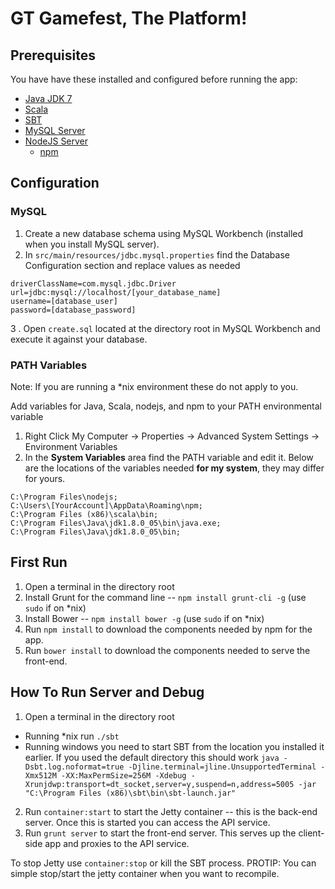 GT Gamefest, The Platform!
======

Prerequisites
------

You have have these installed and configured before running the app:

* [Java JDK 7](http://www.oracle.com/technetwork/java/javase/downloads/jdk7-downloads-1880260.html)
* [Scala](http://www.scala-lang.org/)
* [SBT](http://www.scala-sbt.org/)
* [MySQL Server](http://dev.mysql.com/downloads/mysql/)
* [NodeJS Server](http://nodejs.org/download/)
    * [npm](https://www.npmjs.org/)

Configuration
------

### MySQL

1. Create a new database schema using MySQL Workbench (installed when you install MySQL server).
2. In `src/main/resources/jdbc.mysql.properties` find the Database Configuration section and replace values as needed

```
driverClassName=com.mysql.jdbc.Driver
url=jdbc:mysql://localhost/[your_database_name]
username=[database_user]
password=[database_password]
```

3 . Open `create.sql` located at the directory root in MySQL Workbench and execute it against your database.

### PATH Variables

Note: If you are running a *nix environment these do not apply to you.

Add variables for Java, Scala, nodejs, and npm to your PATH environmental variable

1. Right Click My Computer -> Properties -> Advanced System Settings -> Environment Variables
2. In the **System Variables** area find the PATH variable and edit it. Below are the locations of the variables needed **for my system**, they may differ for yours.

```
C:\Program Files\nodejs;
C:\Users\[YourAccount]\AppData\Roaming\npm;
C:\Program Files (x86)\scala\bin;
C:\Program Files\Java\jdk1.8.0_05\bin\java.exe;
C:\Program Files\Java\jdk1.8.0_05\bin;
```

First Run
------

1. Open a terminal in the directory root
2. Install Grunt for the command line -- `npm install grunt-cli -g` (use `sudo` if on *nix)
3. Install Bower -- `npm install bower -g` (use `sudo` if on *nix)
2. Run `npm install` to download the components needed by npm for the app.
3. Run `bower install` to download the components needed to serve the front-end.

How To Run Server and Debug
------

1. Open a terminal in the directory root
  * Running *nix run `./sbt`
  * Running windows you need to start SBT from the location you installed it earlier. If you used the default directory this should work `java -Dsbt.log.noformat=true -Djline.terminal=jline.UnsupportedTerminal -Xmx512M -XX:MaxPermSize=256M -Xdebug -Xrunjdwp:transport=dt_socket,server=y,suspend=n,address=5005 -jar "C:\Program Files (x86)\sbt\bin\sbt-launch.jar" `
2. Run `container:start` to start the Jetty container -- this is the back-end server. Once this is started you can access the API service.
3. Run `grunt server` to start the front-end server. This serves up the client-side app and proxies to the API service.

To stop Jetty use `container:stop` or kill the SBT process. PROTIP: You can simple stop/start the jetty container when you want to recompile.


